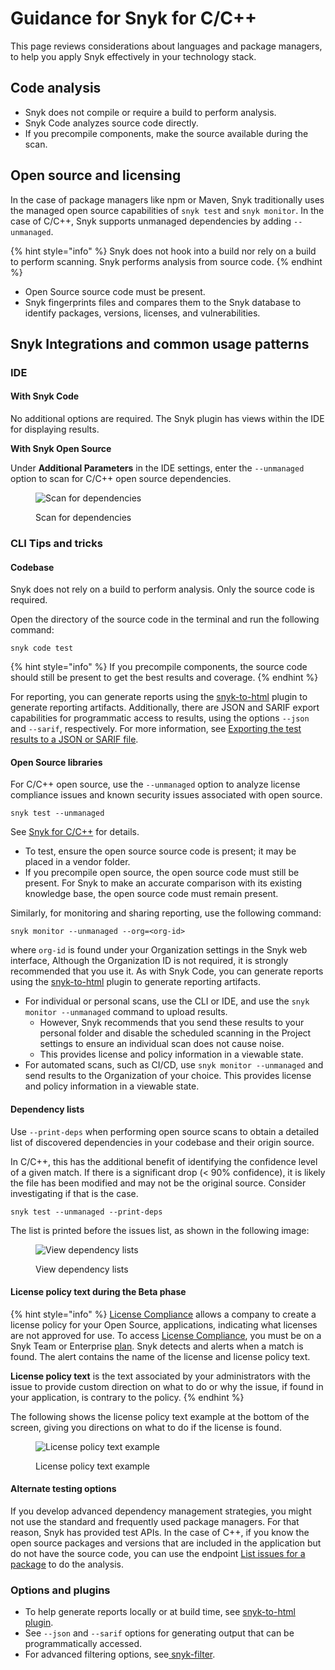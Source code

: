 # Guidance for Snyk for C/C++

This page reviews considerations about languages and package managers, to help you apply Snyk effectively in your technology stack.

## Code analysis

* Snyk does not compile or require a build to perform analysis.
* Snyk Code analyzes source code directly.
* If you precompile components, make the source available during the scan.

## Open source and licensing

In the case of package managers like npm or Maven, Snyk traditionally uses the managed open source capabilities of `snyk test` and `snyk monitor`. In the case of C/C++, Snyk supports unmanaged dependencies by adding `--unmanaged`.

{% hint style="info" %}
Snyk does not hook into a build nor rely on a build to perform scanning. Snyk performs analysis from source code.
{% endhint %}

* Open Source source code must be present.
* Snyk fingerprints files and compares them to the Snyk database to identify packages, versions, licenses, and vulnerabilities.

## Snyk Integrations and common usage patterns

### IDE

#### With Snyk Code

No additional options are required. The Snyk plugin has views within the IDE for displaying results.

**With Snyk Open Source**&#x20;

Under **Additional Parameters** in the IDE settings, enter the `--unmanaged` option to scan for C/C++ open source dependencies.

<div align="left">

<figure><img src="https://lh6.googleusercontent.com/1j-2sJjuVejBJ6nARpaAx2uhdhqT7G3XyNCGZqFxBXJV9ujqRHBYiwInr_mFT7SH-fnhG6iUysKxzYKluPG1f3xUKyb2q-JycA_0QevtaS3hdm4I7-QT7M5benqzWkIe5N-7L3czV-F84_xUR5yl7k0" alt="Scan for dependencies"><figcaption><p>Scan for dependencies</p></figcaption></figure>

</div>

### CLI Tips and tricks

#### Codebase

Snyk does not rely on a build to perform analysis. Only the source code is required.

Open the directory of the source code in the terminal and run the following command:

```
snyk code test
```

{% hint style="info" %}
If you precompile components, the source code should still be present to get the best results and coverage.
{% endhint %}

For reporting, you can generate reports using the [snyk-to-html](../../snyk-cli/scan-and-maintain-projects-using-the-cli/cli-tools/snyk-to-html.md) plugin to generate reporting artifacts. Additionally, there are JSON and SARIF export capabilities for programmatic access to results, using the options `--json` and `--sarif`, respectively. For more information, see [Exporting the test results to a JSON or SARIF file](../../snyk-cli/scan-and-maintain-projects-using-the-cli/snyk-cli-for-snyk-code/view-snyk-code-cli-results.md#export-test-results).

#### **Open Source libraries**

For C/C++ open source, use the `--unmanaged` option to analyze license compliance issues and known security issues associated with open source.

```
snyk test --unmanaged
```

See [Snyk for C/C++](./) for details.

* To test, ensure the open source source code is present; it may be placed in a vendor folder.&#x20;
* If you precompile open source, the open source code must still be present. For Snyk to make an accurate comparison with its existing knowledge base, the open source code must remain present.

Similarly, for monitoring and sharing reporting, use the following command:

```
snyk monitor --unmanaged --org=<org-id>
```

where `org-id` is found under your Organization settings in the Snyk web interface, Although the Organization ID is not required, it is strongly recommended that you use it. As with Snyk Code, you can generate reports using the [snyk-to-html](../../snyk-cli/scan-and-maintain-projects-using-the-cli/cli-tools/snyk-to-html.md) plugin to generate reporting artifacts.&#x20;

* For individual or personal scans, use the CLI or IDE, and use the `snyk monitor --unmanaged` command to upload results.
  * However, Snyk recommends that you send these results to your personal folder and disable the scheduled scanning in the Project settings to ensure an individual scan does not cause noise.&#x20;
  * This provides license and policy information in a viewable state.
* For automated scans, such as CI/CD, use `snyk monitor --unmanaged` and send results to the Organization of your choice. This provides license and policy information in a viewable state.

#### **Dependency lists**

Use `--print-deps` when performing open source scans to obtain a detailed list of discovered dependencies in your codebase and their origin source.

In C/C++, this has the additional benefit of identifying the confidence level of a given match. If there is a significant drop (< 90% confidence), it is likely the file has been modified and may not be the original source. Consider investigating if that is the case.

```
snyk test --unmanaged --print-deps
```

The list is printed before the issues list, as shown in the following image:

<figure><img src="https://lh5.googleusercontent.com/x4y1uIQ2fCFX956f1eP4664i6VKEgK6eOOddlAZ4p4WnQWJu1t_ugSOpL394KEnuzSIPRs08gNAsmjvPa-GAV0C-975esRdy0EPDY7WImG1-SXSOFO0TIAVfh_Jp2DLYc6bm7iZu55UbE3Boh4TNk_I" alt="View dependency lists"><figcaption><p>View dependency lists</p></figcaption></figure>

#### **License policy text during the Beta phase**

{% hint style="info" %}
[License Compliance](../../scan-with-snyk/snyk-open-source/scan-open-source-libraries-and-licenses/open-source-license-compliance.md) allows a company to create a license policy for your Open Source, applications, indicating what licenses are not approved for use. To access [License Compliance](../../scan-with-snyk/snyk-open-source/scan-open-source-libraries-and-licenses/open-source-license-compliance.md), you must be on a Snyk Team or Enterprise [plan](https://snyk.io/plans). Snyk detects and alerts when a match is found. The alert contains the name of the license and license policy text.&#x20;

**License policy text** is the text associated by your administrators with the issue to provide custom direction on what to do or why the issue, if found in your application, is contrary to the policy.
{% endhint %}

The following shows the license policy text example at the bottom of the screen, giving you directions on what to do if the license is found.

<div align="left">

<figure><img src="https://lh4.googleusercontent.com/lIn5JFEyaZaTNMVenBoeGIgTpC6YHxpmAjK947z5ISPlHV1rlOvPNCLyzXxsGNj65AAlGn6ff9dF4lHVsVFYMaKXWC939tasD91k98xcDv_Ske6Dz7goMXl5lByyqg6ptvvqaK0UEqLSdzUU9GKrW4U" alt="License policy text example"><figcaption><p>License policy text example</p></figcaption></figure>

</div>

#### **Alternate testing options**

If you develop advanced dependency management strategies, you might not use the standard and frequently used package managers. For that reason, Snyk has provided test APIs. In the case of C++, if you know the open source packages and versions that are included in the application but do not have the source code, you can use the endpoint [List issues for a package](../../snyk-api/reference/issues.md#orgs-org\_id-packages-purl-issues) to do the analysis.

### **Options and plugins**

* To help generate reports locally or at build time, see [snyk-to-html plugin](../../snyk-cli/scan-and-maintain-projects-using-the-cli/cli-tools/snyk-to-html.md).
* See `--json` and `--sarif` options for generating output that can be programmatically accessed.
* For advanced filtering options, see[ snyk-filter](../../snyk-cli/scan-and-maintain-projects-using-the-cli/cli-tools/snyk-filter.md).
